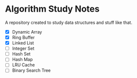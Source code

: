 # Algorithm Study Notes

A repository created to study data structures and stuff like that.

- [x] Dynamic Array
- [x] Ring Buffer
- [x] Linked List
- [ ] Integer Set
- [ ] Hash Set
- [ ] Hash Map
- [ ] LRU Cache
- [ ] Binary Search Tree